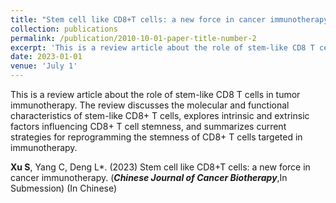 ```yaml
---
title: "Stem cell like CD8+T cells: a new force in cancer immunotherapy（In Submission) "
collection: publications
permalink: /publication/2010-10-01-paper-title-number-2
excerpt: 'This is a review article about the role of stem-like CD8 T cells in tumor immunotherapy.'
date: 2023-01-01
venue: 'July 1'
---
```

This is a review article about the role of stem-like CD8 T cells in tumor immunotherapy. The review discusses the molecular and functional characteristics of stem-like CD8+ T cells, explores intrinsic and extrinsic factors influencing CD8+ T cell stemness, and summarizes current strategies for reprogramming the stemness of CD8+ T cells targeted in immunotherapy.

__Xu S__, Yang C, Deng L*. (2023) Stem cell like CD8+T cells: a new force in cancer immunotherapy. (_**Chinese Journal of Cancer Biotherapy**_,In Submession) (In Chinese)
